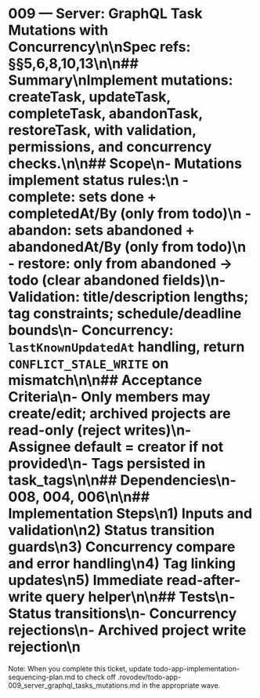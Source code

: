 # 009 — Server: GraphQL Task Mutations with Concurrency\n\nSpec refs: §§5,6,8,10,13\n\n## Summary\nImplement mutations: createTask, updateTask, completeTask, abandonTask, restoreTask, with validation, permissions, and concurrency checks.\n\n## Scope\n- Mutations implement status rules:\n  - complete: sets done + completedAt/By (only from todo)\n  - abandon: sets abandoned + abandonedAt/By (only from todo)\n  - restore: only from abandoned -> todo (clear abandoned fields)\n- Validation: title/description lengths; tag constraints; schedule/deadline bounds\n- Concurrency: `lastKnownUpdatedAt` handling, return `CONFLICT_STALE_WRITE` on mismatch\n\n## Acceptance Criteria\n- Only members may create/edit; archived projects are read-only (reject writes)\n- Assignee default = creator if not provided\n- Tags persisted in task_tags\n\n## Dependencies\n- 008, 004, 006\n\n## Implementation Steps\n1) Inputs and validation\n2) Status transition guards\n3) Concurrency compare and error handling\n4) Tag linking updates\n5) Immediate read-after-write query helper\n\n## Tests\n- Status transitions\n- Concurrency rejections\n- Archived project write rejection\n

Note: When you complete this ticket, update todo-app-implementation-sequencing-plan.md to check off .rovodev/todo-app-009_server_graphql_tasks_mutations.md in the appropriate wave.
